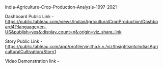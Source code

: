  India-Agriculture-Crop-Production-Analysis-1997-2021-


Dashboard Public Link - https://public.tableau.com/views/IndianAgriculturalCropProduction/Dashboard4?:language=en-US&publish=yes&:display_count=n&:origin=viz_share_link

Story Public Link -  https://public.tableau.com/app/profile/vinitha.k.v./viz/InsightsintoIndiasAgriculturalCultivation/Story1

Video Demonstration link - 
